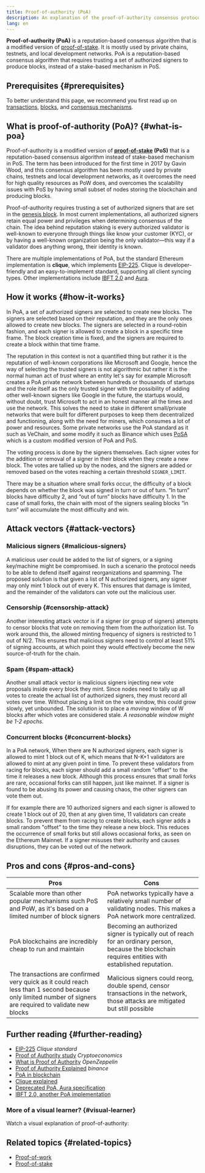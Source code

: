 ```yaml
---
title: Proof-of-authority (PoA)
description: An explanation of the proof-of-authority consensus protocol and its role in blockchain ecosystem.
lang: en
---
```


**Proof-of-authority (PoA)** is a reputation-based consensus algorithm that is a modified version of [proof-of-stake](/developers/docs/consensus-mechanisms/pos/). It is mostly used by private chains, testnets, and local development networks. PoA is a reputation-based consensus algorithm that requires trusting a set of authorized signers to produce blocks, instead of a stake-based mechanism in PoS.

## Prerequisites {#prerequisites}

To better understand this page, we recommend you first read up on [transactions](/developers/docs/transactions/), [blocks](/developers/docs/blocks/), and [consensus mechanisms](/developers/docs/consensus-mechanisms/).

## What is proof-of-authority (PoA)? {#what-is-poa}

Proof-of-authority is a modified version of **[proof-of-stake](/developers/docs/consensus-mechanisms/pos/) (PoS)** that is a reputation-based consensus algorithm instead of stake-based mechanism in PoS. The term has been introduced for the first time in 2017 by Gavin Wood, and this consensus algorithm has been mostly used by private chains, testnets and local development networks, as it overcomes the need for high quality resources as PoW does, and overcomes the scalability issues with PoS by having small subset of nodes storing the blockchain and producing blocks.

Proof-of-authority requires trusting a set of authorized signers that are set in the [genesis block](/glossary/#genesis-block). In most current implementations, all authorized signers retain equal power and privileges when determining consensus of the chain. The idea behind reputation staking is every authorized validator is well-known to everyone through things like know your customer (KYC), or by having a well-known organization being the only validator—this way if a validator does anything wrong, their identity is known.

There are multiple implementations of PoA, but the standard Ethereum implementation is **clique**, which implements [EIP-225](https://eips.ethereum.org/EIPS/eip-225). Clique is developer-friendly and an easy-to-implement standard, supporting all client syncing types. Other implementations include [IBFT 2.0](https://besu.hyperledger.org/stable/private-networks/concepts/poa) and [Aura](https://openethereum.github.io/Chain-specification).

## How it works {#how-it-works}

In PoA, a set of authorized signers are selected to create new blocks. The signers are selected based on their reputation, and they are the only ones allowed to create new blocks. The signers are selected in a round-robin fashion, and each signer is allowed to create a block in a specific time frame. The block creation time is fixed, and the signers are required to create a block within that time frame.

The reputation in this context is not a quantified thing but rather it is the reputation of well-known corporations like Microsoft and Google, hence the way of selecting the trusted signers is not algorithmic but rather it is the normal human act of _trust_ where an entity let's say for example Microsoft creates a PoA private network between hundreds or thousands of startups and the role itself as the only trusted signer with the possibility of adding other well-known signers like Google in the future, the startups would, without doubt, trust Microsoft to act in an honest manner all the times and use the network. This solves the need to stake in different small/private networks that were built for different purposes to keep them decentralized and functioning, along with the need for miners, which consumes a lot of power and resources. Some private networks use the PoA standard as it such as VeChain, and some modify it such as Binance which uses [PoSA](https://academy.binance.com/en/glossary/proof-of-staked-authority-posa) which is a custom modified version of PoA and PoS.

The voting process is done by the signers themselves. Each signer votes for the addition or removal of a signer in their block when they create a new block. The votes are tallied up by the nodes, and the signers are added or removed based on the votes reaching a certain threshold `SIGNER_LIMIT`.

There may be a situation where small forks occur, the difficulty of a block depends on whether the block was signed in turn or out of turn. “In turn” blocks have difficulty 2, and “out of turn” blocks have difficulty 1. In the case of small forks, the chain with most of the signers sealing blocks “in turn” will accumulate the most difficulty and win.

## Attack vectors {#attack-vectors}

### Malicious signers {#malicious-signers}

A malicious user could be added to the list of signers, or a signing key/machine might be compromised. In such a scenario the protocol needs to be able to defend itself against reorganizations and spamming. The proposed solution is that given a list of N authorized signers, any signer may only mint 1 block out of every K. This ensures that damage is limited, and the remainder of the validators can vote out the malicious user.

### Censorship {#censorship-attack}

Another interesting attack vector is if a signer (or group of signers) attempts to censor blocks that vote on removing them from the authorization list. To work around this, the allowed minting frequency of signers is restricted to 1 out of N/2. This ensures that malicious signers need to control at least 51% of signing accounts, at which point they would effectively become the new source-of-truth for the chain.

### Spam {#spam-attack}

Another small attack vector is malicious signers injecting new vote proposals inside every block they mint. Since nodes need to tally up all votes to create the actual list of authorized signers, they must record all votes over time. Without placing a limit on the vote window, this could grow slowly, yet unbounded. The solution is to place a _moving_ window of W blocks after which votes are considered stale. _A reasonable window might be 1-2 epochs._

### Concurrent blocks {#concurrent-blocks}

In a PoA network, When there are N authorized signers, each signer is allowed to mint 1 block out of K, which means that N-K+1 validators are allowed to mint at any given point in time. To prevent these validators from racing for blocks, each signer should add a small random "offset" to the time it releases a new block. Although this process ensures that small forks are rare, occasional forks can still happen, just like mainnet. If a signer is found to be abusing its power and causing chaos, the other signers can vote them out.

If for example there are 10 authorized signers and each signer is allowed to create 1 block out of 20, then at any given time, 11 validators can create blocks. To prevent them from racing to create blocks, each signer adds a small random "offset" to the time they release a new block. This reduces the occurrence of small forks but still allows occasional forks, as seen on the Ethereum Mainnet. If a signer misuses their authority and causes disruptions, they can be voted out of the network.

## Pros and cons {#pros-and-cons}

| Pros                                                                                                                                                      | Cons                                                                                                                                                  |
| --------------------------------------------------------------------------------------------------------------------------------------------------------- | ----------------------------------------------------------------------------------------------------------------------------------------------------- |
| Scalable more than other popular mechanisms such PoS and PoW, as it's based on a limited number of block signers                                          | PoA networks typically have a relatively small number of validating nodes. This makes a PoA network more centralized.                                 |
| PoA blockchains are incredibly cheap to run and maintain                                                                                                  | Becoming an authorized signer is typically out of reach for an ordinary person, because the blockchain requires entities with established reputation. |
| The transactions are confirmed very quick as it could reach less than 1 second because only limited number of signers are required to validate new blocks | Malicious signers could reorg, double spend, censor transactions in the network, those attacks are mitigated but still possible                       |

## Further reading {#further-reading}

- [EIP-225](https://eips.ethereum.org/EIPS/eip-225) _Clique standard_
- [Proof of Authority study](https://github.com/cryptoeconomics-study/website/blob/master/docs/sync/2.4-lecture.md) _Cryptoeconomics_
- [What is Proof of Authority](https://forum.openzeppelin.com/t/proof-of-authority/3577) _OpenZeppelin_
- [Proof of Authority Explained](https://academy.binance.com/en/articles/proof-of-authority-explained) _binance_
- [PoA in blockchain](https://medium.com/techskill-brew/proof-of-authority-or-poa-in-blockchain-part-11-blockchain-series-be15b3321cba)
- [Clique explained](https://medium.com/@Destiner/clique-cross-client-proof-of-authority-algorithm-for-ethereum-8b2a135201d)
- [Deprecated PoA, Aura specification](https://openethereum.github.io/Chain-specification)
- [IBFT 2.0, another PoA implementation](https://besu.hyperledger.org/stable/private-networks/concepts/poa)

### More of a visual learner? {#visual-learner}

Watch a visual explanation of proof-of-authority:

<YouTube id="Mj10HSEM5_8" />

## Related topics {#related-topics}

- [Proof-of-work](/developers/docs/consensus-mechanisms/pow/)
- [Proof-of-stake](/developers/docs/consensus-mechanisms/pos/)

